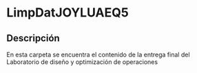 # LimpDatJOYLUAEQ5
## Descripción
En esta carpeta se encuentra el contenido de la entrega final del Laboratorio de diseño y optimización de operaciones 
